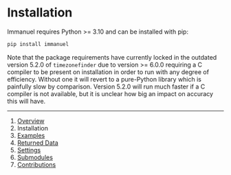 # Installation

Immanuel requires Python >= 3.10 and can be installed with pip:

```bash
pip install immanuel
```

Note that the package requirements have currently locked in the outdated version 5.2.0 of `timezonefinder` due to version >= 6.0.0 requiring a C compiler to be present on installation in order to run with any degree of efficiency. Without one it will revert to a pure-Python library which is painfully slow by comparison. Version 5.2.0 will run much faster if a C compiler is not available, but it is unclear how big an impact on accuracy this will have.

---

1. [Overview](1-overview.md)
2. Installation
3. [Examples](3-examples.md)
4. [Returned Data](4-data.md)
5. [Settings](5-settings.md)
6. [Submodules](6-submodules.md)
7. [Contributions](7-contributions.md)
